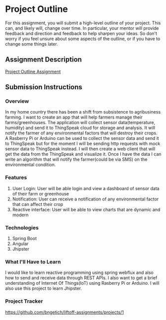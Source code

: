 ﻿# Project Outline
For this assignment, you will submit a high-level outline of your project. This can, and likely will, change over time. In particular, your mentor will provide feedback and direction and feedback to help sharpen your ideas. So don't worry if you feel unsure about some aspects of the outline, or if you have to change some things later.

## Assignment Description
[Project Outline Assignment](https://education.launchcode.org/liftoff/assignments/project-outline/)

## Submission Instructions

### Overview
In my home country there has been a shift from subsistence to agribusiness farming. I want to create an app that will help farmers manage their farms/greenhouses. The application will collect sensor data(temperature, humidity) and send it to ThingSpeak cloud for storage and analysis. It will notify the farmer of any environmental factors that will destroy their crops.
A Rasberry Pi or Arduino can be used to collect the sensor data and send it to ThingSpeak but for the moment I will be sending http requests with mock sensor data to ThingSpeak instead. I will then create a web client that will get the data from the ThingSpeak and visualize it. Once I have the data I can write an algorithm that will notify the farmer(could be via SMS) on the environmental condition.
### Features
1. User Login: User will be able login and view a dashboard of sensor data of their farm or greenhouse
2. Notification: User can receive a notification of any environmental factor that can affect their crop
3. Reactive interface: User will be able to view charts that are dynamic and modern 
### Technologies
1. Spring Boot
2. Angular
3. Jhipster

### What I'll Have to Learn
I would like to learn reactive programming using spring webflux and also how to send and receive data through REST APIs. I also want to get a brief understanding of Internet Of Things(IoT) using Rasberry Pi or Arduino. I will also use this project to learn Jhipster.

### Project Tracker
https://github.com/bngetich/liftoff-assignments/projects/1
